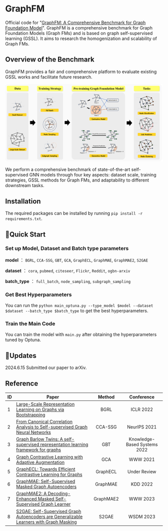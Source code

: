 # GraphFM
Official code for "[GraphFM: A Comprehensive Benchmark for Graph Foundation Model](https://arxiv.org/abs/2406.08310v2)". GraphFM is a comprehensive benchmark for Graph Foundation Models (Graph FMs) and is based on graph self-supervised learning (GSSL). It aims to research the homogenization and scalability of Graph FMs. 

## Overview of the Benchmark
GraphFM provides a fair and comprehensive platform to evaluate existing GSSL works and facilitate future research.

![architecture](https://github.com/NYUSHCS/GraphFM/blob/main/img/architecture.png)

We perform a comprehensive benchmark of state-of-the-art self-supervised GNN models through four key aspects: dataset scale, training strategies, GSSL methods for Graph FMs, and adaptability to different downstream tasks.

## Installation
The required packages can be installed by running `pip install -r requirements.txt`.

## 🚀Quick Start

### Set up Model, Dataset and Batch type parameters

**model** ： 
`BGRL`, `CCA-SSG`, `GBT`, `GCA`, `GraphECL`, `GraphMAE`, `GraphMAE2`, `S2GAE`

**dataset** ： 
`cora`, `pubmed`, `citeseer`, `Flickr`, `Reddit`, `ogbn-arxiv`

**batch_type** ：
`full_batch`, `node_sampling`, `subgraph_sampling`

### Get Best Hyperparameters
You can run the `python main_optuna.py --type_model $model --dataset $dataset --batch_type $batch_type` to get the best hyperparameters.

### Train the Main Code
You can train the model with `main.py` after obtaining the hyperparameters tuned by Optuna.

## 📱️Updates
2024.6.15 Submitted our paper to arXiv.

## Reference

| **ID** | **Paper** | **Method** | **Conference** |
|--------|---------|:----------:|:--------------:|
| 1      | [Large-Scale Representation Learning on Graphs via Bootstrapping](https://arxiv.org/abs/2102.06514)      |    BGRL     |   ICLR 2022    |
| 2      | [From Canonical Correlation Analysis to Self-supervised Graph Neural Networks](https://arxiv.org/abs/2106.12484) |    CCA-SSG     |   NeurIPS 2021    |
| 3      | [Graph Barlow Twins: A self-supervised representation learning framework for graphs](https://arxiv.org/abs/2106.02466)  |   GBT   |    Knowledge-Based Systems 2022    |
| 4      | [Graph Contrastive Learning with Adaptive Augmentation](https://arxiv.org/abs/2010.14945)  |    GCA    |  WWW 2021  |
| 5      | [GraphECL: Towards Efficient Contrastive Learning for Graphs](https://github.com/GraphECL/GraphECL)  |    GraphECL    | Under Review |
| 6      | [GraphMAE: Self-Supervised Masked Graph Autoencoders](https://arxiv.org/abs/2205.10803)  |  GraphMAE   |   KDD 2022    |
| 7      | [GraphMAE2: A Decoding-Enhanced Masked Self-Supervised Graph Learner](https://arxiv.org/abs/2304.04779)  |   GraphMAE2    |   WWW 2023    |
| 8      | [S2GAE: Self-Supervised Graph Autoencoders are Generalizable Learners with Graph Masking](https://dl.acm.org/doi/abs/10.1145/3539597.3570404) |   S2GAE    |    WSDM 2023    |
